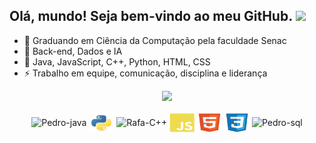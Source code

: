 ## <h2> Olá, mundo! Seja bem-vindo ao meu GitHub. <img src="https://github.com/abdoachhoubi/abdoachhoubi/blob/main/gifs/Hi.gif" width="30"></h2>
</h2>

- 🔭 Graduando em Ciência da Computação pela faculdade Senac
- 🌱 Back-end, Dados e IA
- 🤔 Java, JavaScript, C++, Python, HTML, CSS
- ⚡ Trabalho em equipe, comunicação, disciplina e liderança

<div align="center">
  <a href="https://github.com/pezbittencourt">
       <img height="180em" src="https://github-readme-stats.vercel.app/api?username=pezbittencourt&show_icons=true&theme=default&include_all_commits=false&count_private=true"/>
  </a>
</div>

<div align="center">
<div style="display: inline_block"><br>

  <img align="center" alt="Pedro-java" height="35" width="45" src="https://cdn.jsdelivr.net/gh/devicons/devicon@latest/icons/java/java-original-wordmark.svg" />
  <img align="center" alt="Pedro-Python" height="30" width="40" src="https://raw.githubusercontent.com/devicons/devicon/master/icons/python/python-original.svg"/>
  <img align="center" alt="Rafa-C++" height="30" width="40" src="https://cdn.jsdelivr.net/gh/devicons/devicon@latest/icons/cplusplus/cplusplus-original.svg" />
  <img align="center" alt="Pedro-Js" height="30" width="40" src="https://raw.githubusercontent.com/devicons/devicon/master/icons/javascript/javascript-plain.svg"/>
  <img align="center" alt="Pedro-HTML" height="30" width="40" src="https://raw.githubusercontent.com/devicons/devicon/master/icons/html5/html5-original.svg"/>
  <img align="center" alt="Pedro-CSS" height="30" width="40" src="https://raw.githubusercontent.com/devicons/devicon/master/icons/css3/css3-original.svg"/> 
  <img align="center" alt="Pedro-sql" height="40" width="45" src="https://cdn.jsdelivr.net/gh/devicons/devicon@latest/icons/mysql/mysql-original-wordmark.svg" />
          
</div> 
</div>

